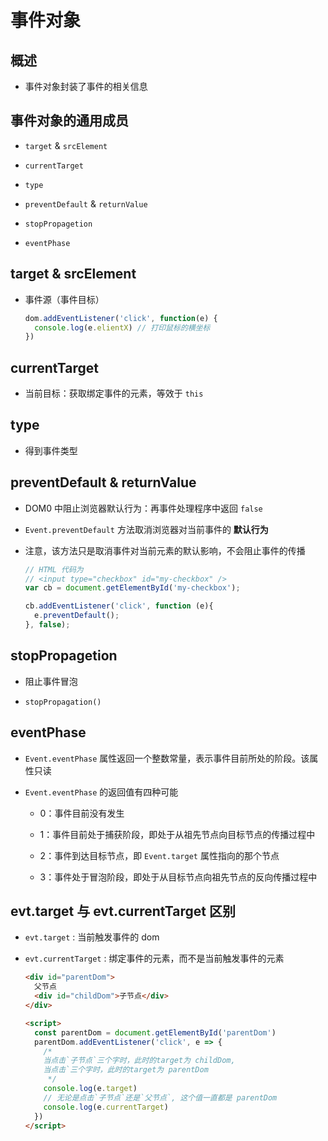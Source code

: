 # 事件对象

## 概述

+ 事件对象封装了事件的相关信息

## 事件对象的通用成员

+ `target` & `srcElement`

+ `currentTarget`

+ `type`

+ `preventDefault` & `returnValue`

+ `stopPropagetion`

+ `eventPhase`

## target & srcElement

+ 事件源（事件目标）

  ```js
  dom.addEventListener('click', function(e) {
    console.log(e.elientX) // 打印鼠标的横坐标
  })
  ```

## currentTarget

+ 当前目标：获取绑定事件的元素，等效于 `this`

## type

+ 得到事件类型

## preventDefault & returnValue

+ DOM0 中阻止浏览器默认行为：再事件处理程序中返回 `false`

+ `Event.preventDefault` 方法取消浏览器对当前事件的 **默认行为**

+ 注意，该方法只是取消事件对当前元素的默认影响，不会阻止事件的传播

  ```js
  // HTML 代码为
  // <input type="checkbox" id="my-checkbox" />
  var cb = document.getElementById('my-checkbox');

  cb.addEventListener('click', function (e){
    e.preventDefault();
  }, false);
  ```

## stopPropagetion

+ 阻止事件冒泡

+ `stopPropagation()`

## eventPhase

+ `Event.eventPhase` 属性返回一个整数常量，表示事件目前所处的阶段。该属性只读

+ `Event.eventPhase` 的返回值有四种可能

  + 0：事件目前没有发生

  + 1：事件目前处于捕获阶段，即处于从祖先节点向目标节点的传播过程中

  + 2：事件到达目标节点，即 `Event.target` 属性指向的那个节点

  + 3：事件处于冒泡阶段，即处于从目标节点向祖先节点的反向传播过程中

## evt.target 与 evt.currentTarget 区别

+ `evt.target` : 当前触发事件的 dom

+ `evt.currentTarget` : 绑定事件的元素，而不是当前触发事件的元素

  ```html
  <div id="parentDom">
    父节点
    <div id="childDom">子节点</div>
  </div>

  <script>
    const parentDom = document.getElementById('parentDom')
    parentDom.addEventListener('click', e => {
      /*
      当点击`子节点`三个字时，此时的target为 childDom,
      当点击`三个字时，此时的target为 parentDom
       */
      console.log(e.target)
      // 无论是点击`子节点`还是`父节点`, 这个值一直都是 parentDom
      console.log(e.currentTarget)
    })
  </script>
  ```
